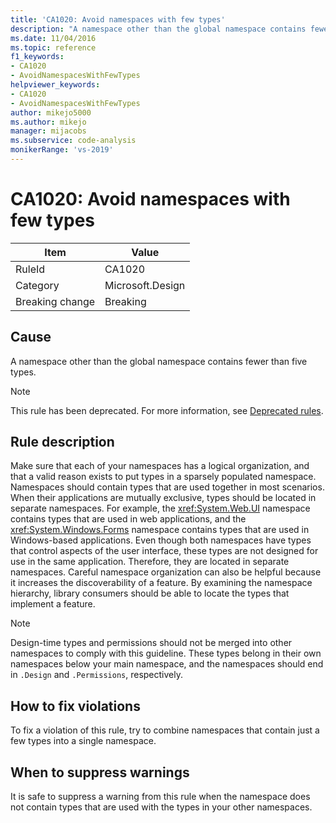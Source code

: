 ```yaml
---
title: 'CA1020: Avoid namespaces with few types'
description: "A namespace other than the global namespace contains fewer than five types."
ms.date: 11/04/2016
ms.topic: reference
f1_keywords:
- CA1020
- AvoidNamespacesWithFewTypes
helpviewer_keywords:
- CA1020
- AvoidNamespacesWithFewTypes
author: mikejo5000
ms.author: mikejo
manager: mijacobs
ms.subservice: code-analysis
monikerRange: 'vs-2019'
---
```

# CA1020: Avoid namespaces with few types

|Item|Value|
|-|-|
|RuleId|CA1020|
|Category|Microsoft.Design|
|Breaking change|Breaking|

## Cause

A namespace other than the global namespace contains fewer than five types.

> [!NOTE]
> This rule has been deprecated. For more information, see [Deprecated rules](fxcop-unported-deprecated-rules.md).

## Rule description

Make sure that each of your namespaces has a logical organization, and that a valid reason exists to put types in a sparsely populated namespace. Namespaces should contain types that are used together in most scenarios. When their applications are mutually exclusive, types should be located in separate namespaces. For example, the <xref:System.Web.UI> namespace contains types that are used in web applications, and the <xref:System.Windows.Forms> namespace contains types that are used in Windows-based applications. Even though both namespaces have types that control aspects of the user interface, these types are not designed for use in the same application. Therefore, they are located in separate namespaces. Careful namespace organization can also be helpful because it increases the discoverability of a feature. By examining the namespace hierarchy, library consumers should be able to locate the types that implement a feature.

> [!NOTE]
> Design-time types and permissions should not be merged into other namespaces to comply with this guideline. These types belong in their own namespaces below your main namespace, and the namespaces should end in `.Design` and `.Permissions`, respectively.

## How to fix violations

To fix a violation of this rule, try to combine namespaces that contain just a few types into a single namespace.

## When to suppress warnings

It is safe to suppress a warning from this rule when the namespace does not contain types that are used with the types in your other namespaces.
